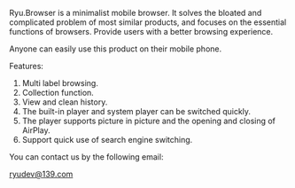 Ryu.Browser is a minimalist mobile browser. It solves the bloated and complicated problem of most similar products, and focuses on the essential functions of browsers. Provide users with a better browsing experience.

Anyone can easily use this product on their mobile phone.

Features:
1. Multi label browsing.
2. Collection function.
3. View and clean history.
4. The built-in player and system player can be switched quickly.
5. The player supports picture in picture and the opening and closing of AirPlay.
6. Support quick use of search engine switching.

You can contact us by the following email:

ryudev@139.com
